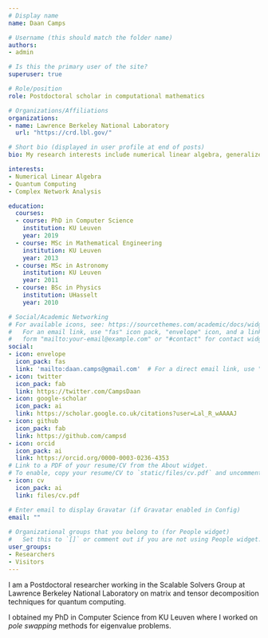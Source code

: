 ```yaml
---
# Display name
name: Daan Camps

# Username (this should match the folder name)
authors:
- admin

# Is this the primary user of the site?
superuser: true

# Role/position
role: Postdoctoral scholar in computational mathematics

# Organizations/Affiliations
organizations:
- name: Lawrence Berkeley National Laboratory
  url: "https://crd.lbl.gov/"

# Short bio (displayed in user profile at end of posts)
bio: My research interests include numerical linear algebra, generalized eigenvalue problems, direct methods, iterative solvers, quantum computing. 

interests:
- Numerical Linear Algebra
- Quantum Computing
- Complex Network Analysis

education:
  courses:
  - course: PhD in Computer Science
    institution: KU Leuven
    year: 2019
  - course: MSc in Mathematical Engineering
    institution: KU Leuven
    year: 2013
  - course: MSc in Astronomy
    institution: KU Leuven
    year: 2011
  - course: BSc in Physics
    institution: UHasselt
    year: 2010

# Social/Academic Networking
# For available icons, see: https://sourcethemes.com/academic/docs/widgets/#icons
#   For an email link, use "fas" icon pack, "envelope" icon, and a link in the
#   form "mailto:your-email@example.com" or "#contact" for contact widget.
social:
- icon: envelope
  icon_pack: fas
  link: 'mailto:daan.camps@gmail.com'  # For a direct email link, use "mailto:test@example.org".
- icon: twitter
  icon_pack: fab
  link: https://twitter.com/CampsDaan
- icon: google-scholar
  icon_pack: ai
  link: https://scholar.google.co.uk/citations?user=Lal_R_wAAAAJ
- icon: github
  icon_pack: fab
  link: https://github.com/campsd
- icon: orcid
  icon_pack: ai
  link: https://orcid.org/0000-0003-0236-4353
# Link to a PDF of your resume/CV from the About widget.
# To enable, copy your resume/CV to `static/files/cv.pdf` and uncomment the lines below.  
- icon: cv
  icon_pack: ai
  link: files/cv.pdf

# Enter email to display Gravatar (if Gravatar enabled in Config)
email: ""
  
# Organizational groups that you belong to (for People widget)
#   Set this to `[]` or comment out if you are not using People widget.  
user_groups:
- Researchers
- Visitors
---
```


I am a Postdoctoral researcher working in the Scalable Solvers Group at Lawrence Berkeley National Laboratory on matrix and tensor decomposition techniques for quantum computing.

I obtained my PhD in Computer Science from KU Leuven where I worked on *pole swapping* methods for eigenvalue problems.